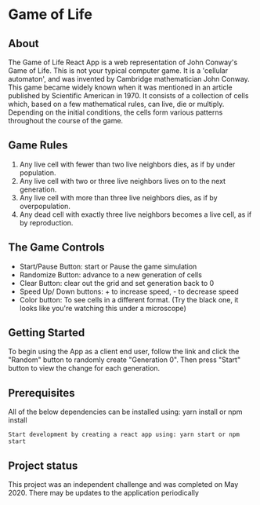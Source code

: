 # Game of Life

## About

The Game of Life React App is a web representation of John Conway's Game of Life. This is not your typical computer game. It is a 'cellular automaton', and was invented by Cambridge mathematician John Conway. This game became widely known when it was mentioned in an article published by Scientific American in 1970. It consists of a collection of cells which, based on a few mathematical rules, can live, die or multiply. Depending on the initial conditions, the cells form various patterns throughout the course of the game.

## Game Rules

1. Any live cell with fewer than two live neighbors dies, as if by under population.
2. Any live cell with two or three live neighbors lives on to the next generation.
3. Any live cell with more than three live neighbors dies, as if by overpopulation.
4. Any dead cell with exactly three live neighbors becomes a live cell, as if by reproduction.

## The Game Controls

* Start/Pause Button: start or Pause the game simulation
* Randomize Button: advance to a new generation of cells
* Clear Button: clear out the grid and set generation back to 0
* Speed Up/ Down buttons: + to increase speed,   - to decrease speed
* Color button: To see cells in a different format. (Try the black one, it looks like you're watching this under a microscope)


## Getting Started

To begin using the App as a client end user, follow the link and click the "Random" button to randomly create "Generation 0". Then press "Start" button to view the change for each generation. 

## Prerequisites

All of the below dependencies can be installed using: yarn install or npm install

`Start development by creating a react app using: yarn start or npm start`

## Project status

This project was an independent challenge and was completed on May 2020. There may be updates to the application periodically

